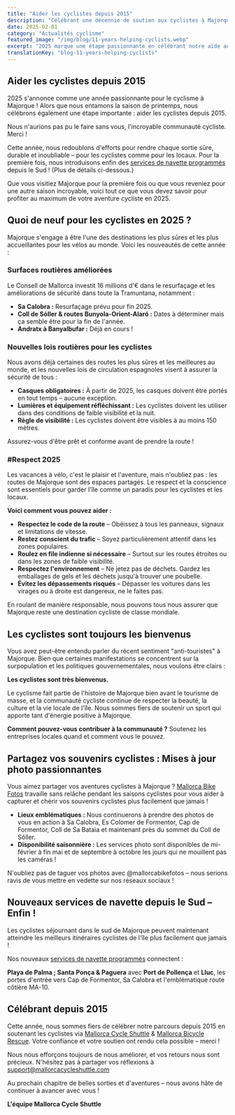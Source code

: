 ```yaml
---
title: "Aider les cyclistes depuis 2015"
description: "Célébrant une décennie de soutien aux cyclistes à Majorque avec des services de navette, de secours vélo et un engagement pour des aventures cyclistes sûres et durables."
date: 2025-02-01
category: "Actualités cyclisme"
featured_image: "/img/blog/11-years-helping-cyclists.webp"
excerpt: "2025 marque une étape passionnante en célébrant notre aide aux cyclistes depuis 2015. Découvrez les nouveautés de cette année, des routes améliorées aux nouveaux services de navette depuis le Sud."
translationKey: "blog-11-years-helping-cyclists"
---
```


## Aider les cyclistes depuis 2015

2025 s'annonce comme une année passionnante pour le cyclisme à Majorque ! Alors que nous entamons la saison de printemps, nous célébrons également une étape importante : aider les cyclistes depuis 2015.

Nous n'aurions pas pu le faire sans vous, l'incroyable communauté cycliste. Merci !

Cette année, nous redoublons d'efforts pour rendre chaque sortie sûre, durable et inoubliable – pour les cyclistes comme pour les locaux. Pour la première fois, nous introduisons enfin des <a href="https://mallorcacycleshuttle.company.site/products/Scheduled-Bike-Buses-c15728235" target="_blank">services de navette programmés</a> depuis le Sud ! (Plus de détails ci-dessous.)

Que vous visitiez Majorque pour la première fois ou que vous reveniez pour une autre saison incroyable, voici tout ce que vous devez savoir pour profiter au maximum de votre aventure cycliste en 2025.

## Quoi de neuf pour les cyclistes en 2025 ?

Majorque s'engage à être l'une des destinations les plus sûres et les plus accueillantes pour les vélos au monde. Voici les nouveautés de cette année :

### Surfaces routières améliorées

Le Consell de Mallorca investit 16 millions d'€ dans le resurfaçage et les améliorations de sécurité dans toute la Tramuntana, notamment :

- **Sa Calobra :** Resurfaçage prévu pour fin 2025.
- **Coll de Sóller & routes Bunyola-Orient-Alaró :** Dates à déterminer mais ça semble être pour la fin de l'année.
- **Andratx à Banyalbufar :** Déjà en cours !

### Nouvelles lois routières pour les cyclistes

Nous avons déjà certaines des routes les plus sûres et les meilleures au monde, et les nouvelles lois de circulation espagnoles visent à assurer la sécurité de tous :

- **Casques obligatoires :** À partir de 2025, les casques doivent être portés en tout temps – aucune exception.
- **Lumières et équipement réfléchissant :** Les cyclistes doivent les utiliser dans des conditions de faible visibilité et la nuit.
- **Règle de visibilité :** Les cyclistes doivent être visibles à au moins 150 mètres.

Assurez-vous d'être prêt et conforme avant de prendre la route !

### #Respect 2025

Les vacances à vélo, c'est le plaisir et l'aventure, mais n'oubliez pas : les routes de Majorque sont des espaces partagés. Le respect et la conscience sont essentiels pour garder l'île comme un paradis pour les cyclistes et les locaux.

**Voici comment vous pouvez aider :**

- **Respectez le code de la route** – Obéissez à tous les panneaux, signaux et limitations de vitesse.
- **Restez conscient du trafic** – Soyez particulièrement attentif dans les zones populaires.
- **Roulez en file indienne si nécessaire** – Surtout sur les routes étroites ou dans les zones de faible visibilité.
- **Respectez l'environnement** – Ne jetez pas de déchets. Gardez les emballages de gels et les déchets jusqu'à trouver une poubelle.
- **Évitez les dépassements risqués** – Dépasser les voitures dans les virages ou à droite est dangereux, ne le faites pas.

En roulant de manière responsable, nous pouvons tous nous assurer que Majorque reste une destination cycliste de classe mondiale.

## Les cyclistes sont toujours les bienvenus

Vous avez peut-être entendu parler du récent sentiment "anti-touristes" à Majorque. Bien que certaines manifestations se concentrent sur la surpopulation et les politiques gouvernementales, nous voulons être clairs :

**Les cyclistes sont très bienvenus.**

Le cyclisme fait partie de l'histoire de Majorque bien avant le tourisme de masse, et la communauté cycliste continue de respecter la beauté, la culture et la vie locale de l'île. Nous sommes fiers de soutenir un sport qui apporte tant d'énergie positive à Majorque.

**Comment pouvez-vous contribuer à la communauté ?** Soutenez les entreprises locales quand et comment vous le pouvez.

## Partagez vos souvenirs cyclistes : Mises à jour photo passionnantes

Vous aimez partager vos aventures cyclistes à Majorque ? <a href="https://www.mallorcacyclingphotos.com/" target="_blank">Mallorca Bike Fotos</a> travaille sans relâche pendant les saisons cyclistes pour vous aider à capturer et chérir vos souvenirs cyclistes plus facilement que jamais !

- **Lieux emblématiques :** Nous continuerons à prendre des photos de vous en action à Sa Calobra, Es Colomer de Formentor, Cap de Formentor, Coll de Sa Bataia et maintenant près du sommet du Coll de Sóller.
- **Disponibilité saisonnière :** Les services photo sont disponibles de mi-février à fin mai et de septembre à octobre les jours qui ne mouillent pas les caméras !

N'oubliez pas de taguer vos photos avec @mallorcabikefotos – nous serions ravis de vous mettre en vedette sur nos réseaux sociaux !

## Nouveaux services de navette depuis le Sud – Enfin !

Les cyclistes séjournant dans le sud de Majorque peuvent maintenant atteindre les meilleurs itinéraires cyclistes de l'île plus facilement que jamais !

Nos nouveaux <a href="https://mallorcacycleshuttle.company.site/products/Scheduled-Bike-Buses-c15728235" target="_blank">services de navette programmés</a> connectent :

**Playa de Palma ; Santa Ponça & Paguera** avec **Port de Pollença** et **Lluc**, les portes d'entrée vers Cap de Formentor, Sa Calobra et l'emblématique route côtière MA-10.

## Célébrant depuis 2015

Cette année, nous sommes fiers de célébrer notre parcours depuis 2015 en soutenant les cyclistes via <a href="https://mallorcacycleshuttle.company.site/products/Scheduled-Bike-Buses-c15728235" target="_blank">Mallorca Cycle Shuttle</a> & <a href="https://mallorcacycleshuttle.company.site/products/Rescue-&-Recovery-c15728236" target="_blank">Mallorca Bicycle Rescue</a>. Votre confiance et votre soutien ont rendu cela possible – merci !

Nous nous efforçons toujours de nous améliorer, et vos retours nous sont précieux. N'hésitez pas à partager vos réflexions à support@mallorcacycleshuttle.com

Au prochain chapitre de belles sorties et d'aventures – nous avons hâte de continuer à avancer avec vous !

**L'équipe Mallorca Cycle Shuttle**
